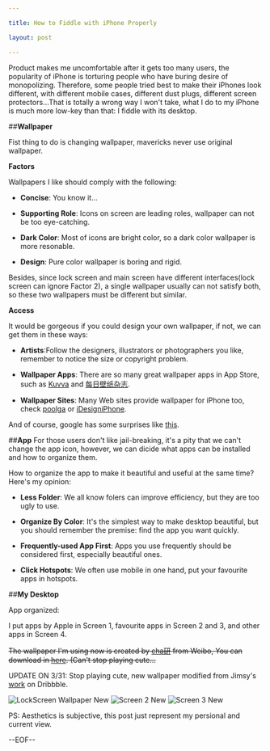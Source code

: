```yaml
---

title: How to Fiddle with iPhone Properly

layout: post

---
```

Product makes me uncomfortable after it gets too many users, the popularity of iPhone is torturing people who have buring desire of monopolizing. Therefore, some people tried best to make their iPhones look different, with different mobile cases, different dust plugs, different screen protectors...That is totally a wrong way I won't take, what I do to my iPhone is much more low-key than that: I fiddle with its desktop.

##**Wallpaper**

Fist thing to do is changing wallpaper, mavericks never use original wallpaper.

**Factors**

Wallpapers I like should comply with the following: 

* **Concise**: You know it...

* **Supporting Role**: Icons on screen are leading roles, wallpaper can not be too eye-catching.

* **Dark Color**: Most of icons are bright color, so a dark color wallpaper is more resonable.

* **Design**: Pure color wallpaper is boring and rigid.

Besides, since lock screen and main screen have different interfaces(lock screen can ignore Factor 2), a single wallpaper usually can not satisfy both, so these two wallpapers must be different but similar.

**Access**

It would be gorgeous if you could design your own wallpaper, if not, we can get them in these ways:

* **Artists**:Follow the designers, illustrators or photographers you like, remember to notice the size or copyright problem.

* **Wallpaper Apps**: There are so many great wallpaper apps in App Store, such as [Kuvva][1] and [每日壁纸杂志][2].

* **Wallpaper Sites**: Many Web sites provide wallpaper for iPhone too, check [poolga][3] or [iDesigniPhone][4].

And of course, google has some surprises like [this][5].

##**App**
For those users don't like jail-breaking, it's a pity that we can't change the app icon, however, we can dicide what apps can be installed and how to organize them.

How to organize the app to make it beautiful and useful at the same time? Here's my opinion: 

* **Less Folder**: We all know folers can improve efficiency, but they are too ugly to use.

* **Organize By Color**: It's the simplest way to make desktop beautiful, but you should remember the premise: find the app you want quickly.

* **Frequently-used App First**: Apps you use frequently should be considered first, especially beautiful ones.

* **Click Hotspots**: We often use mobile in one hand, put your favourite apps in hotspots.

##**My Desktop**

App organized:

I put apps by Apple in Screen 1, favourite apps in Screen 2 and 3, and other apps in Screen 4.

~~The wallpaper I'm using now is created by [cha研][6] from Weibo, You can download in [here][7]. (Can't stop playing cute...~~

UPDATE ON 3/31: Stop playing cute, new wallpaper modified from Jimsy's [work][12] on Dribbble.

![LockScreen Wallpaper New][13]
![Screen 2 New][14]
![Screen 3 New][15]

PS: Aesthetics is subjective, this post just represent my persional and current view.

--EOF--

[1]:http://www.kuvva.com/
[2]:http://itunes.apple.com/app/id478681880/
[3]:http://poolga.com/
[4]:http://idesigniphone.com/
[5]:http://www.hongkiat.com/blog/iphone-wallpapers-for-apps/
[6]:http://weibo.com/chaken
[7]:http://vdisk.weibo.com/s/94Z5T
[8]:http://i.imgur.com/t6E7Vjn.png
[9]:http://i.imgur.com/BTbY2qc.png
[10]:http://i.imgur.com/Yq1d44U.png
[11]:http://i.imgur.com/CHZlX4R.png
[12]:http://dribbble.com/shots/47106-iPhone4-Grid-Wallpaper
[13]:http://i.imgur.com/rDbWJo0.png
[14]:http://i.imgur.com/4rKOPp1.jpg
[15]:http://i.imgur.com/YBO6Byp.jpg